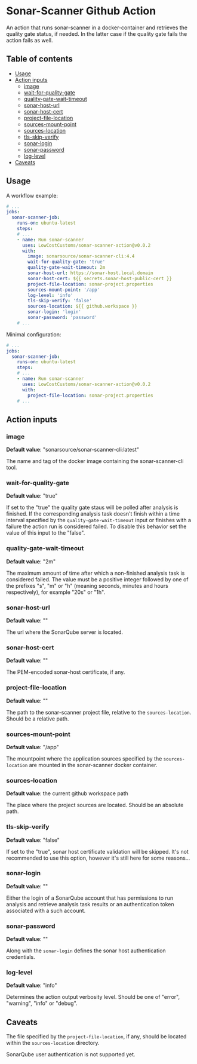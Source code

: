# Sonar-Scanner Github Action

An action that runs sonar-scanner in a docker-container and retrieves the
quality gate status, if needed. In the latter case if the quality gate fails
the action fails as well.

## Table of contents

* [Usage](#usage)
* [Action inputs](#action-inputs)
  * [image](#image)
  * [wait-for-quality-gate](#wait-for-quality-gate)
  * [quality-gate-wait-timeout](#quality-gate-wait-timeout)
  * [sonar-host-url](#sonar-host-url)
  * [sonar-host-cert](#sonar-host-cert)
  * [project-file-location](#project-file-location)
  * [sources-mount-point](#sources-mount-point)
  * [sources-location](#sources-location)
  * [tls-skip-verify](#tls-skip-verify)
  * [sonar-login](#sonar-login)
  * [sonar-password](#sonar-password)
  * [log-level](#log-level)
* [Caveats](#caveats)

## Usage

A workflow example:

```yaml
# ...
jobs:
  sonar-scanner-job:
    runs-on: ubuntu-latest
    steps:
    # ...
    - name: Run sonar-scanner
      uses: LowCostCustoms/sonar-scanner-action@v0.0.2
      with:
        image: sonarsource/sonar-scanner-cli:4.4
        wait-for-quality-gate: 'true'
        quality-gate-wait-timeout: 2m
        sonar-host-url: https://sonar-host.local.domain
        sonar-host-cert: ${{ secrets.sonar-host-public-cert }}
        project-file-location: sonar-project.properties
        sources-mount-point: '/app'
        log-level: 'info'
        tls-skip-verify: 'false'
        sources-location: ${{ github.workspace }}
        sonar-login: 'login'
        sonar-password: 'password'
    # ...
```

Minimal configuration:

```yaml
# ...
jobs:
  sonar-scanner-job:
    runs-on: ubuntu-latest
    steps:
    # ...
    - name: Run sonar-scanner
      uses: LowCostCustoms/sonar-scanner-action@v0.0.2
      with:
        project-file-location: sonar-project.properties
    # ...
```

## Action inputs

### image

**Default value**: "sonarsource/sonar-scanner-cli:latest"

The name and tag of the docker image containing the sonar-scanner-cli tool.

### wait-for-quality-gate

**Default value**: "true"

If set to the "true" the quality gate staus will be polled after analysis is
finished. If the corresponding analysis task doesn't finish within a time
interval specified by the `quality-gate-wait-timeout` input or finishes with
a failure the action run is considered failed. To disable this behavior set
the value of this input to the "false".

### quality-gate-wait-timeout

**Default value**: "2m"

The maximum amount of time after which a non-finished analysis task is
considered failed. The value must be a positive integer followed by one of the
prefixes "s", "m" or "h" (meaning seconds, minutes and hours respectively), for
example "20s" or "1h".

### sonar-host-url

**Default value**: ""

The url where the SonarQube server is located.

### sonar-host-cert

**Default value**: ""

The PEM-encoded sonar-host certificate, if any.

### project-file-location

**Default value**: ""

The path to the sonar-scanner project file, relative to the `sources-location`.
Should be a relative path.

### sources-mount-point

**Default value**: "/app"

The mountpoint where the application sources specified by the `sources-location`
are mounted in the sonar-scanner docker container.

### sources-location

**Default value**: the current github workspace path

The place where the project sources are located. Should be an absolute path.

### tls-skip-verify

**Default value**: "false"

If set to the "true", sonar host certificate validation will be skipped. It's
not recommended to use this option, however it's still here for some reasons...

### sonar-login

**Default value**: ""

Either the login of a SonarQube account that has permissions to run analysis
and retrieve analysis task results or an authentication token associated with
a such account.

### sonar-password

**Default value**: ""

Along with the `sonar-login` defines the sonar host authentication credentials.

### log-level

**Default value**: "info"

Determines the action output verbosity level. Should be one of "error",
"warning", "info" or "debug".

## Caveats

The file specified by the `project-file-location`, if any, should be located
within the `sources-location` directory.

SonarQube user authentication is not supported yet.
